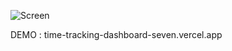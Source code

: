 ![Screen](https://github.com/0xMka/time-tracking-dashboard/assets/104684067/d570cd13-a29d-4e54-9e67-24aec0d1e657)

DEMO : time-tracking-dashboard-seven.vercel.app
